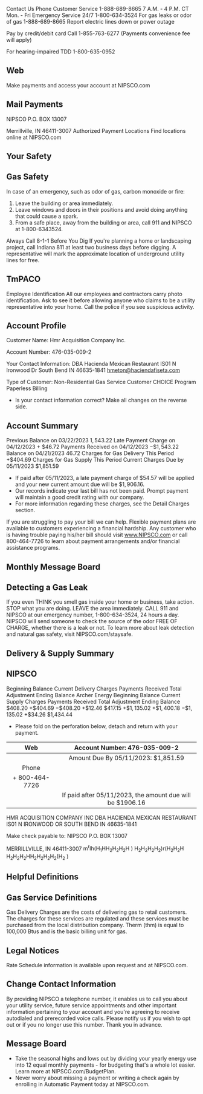 Contact Us
Phone
Customer Service
1-888-689-8665
7 A.M. - 4 P.M. CT Mon. - Fri
Emergency Service 24/7
1-800-634-3524
For gas leaks or odor of gas
1-888-689-8665
Report electric lines down or power outage

Pay by credit/debit card Call 1-855-763-6277 (Payments convenience fee will apply)

For hearing-impaired TDD
1-800-635-0952

## Web

Make payments and access your account at NIPSCO.com

## Mail Payments

NIPSCO
P.O. BOX 13007

Merrillville, IN 46411-3007
Authorized Payment Locations
Find locations online at NIPSCO.com

## Your Safety

## Gas Safety

In case of an emergency, such as odor of gas, carbon monoxide or fire:

1. Leave the building or area immediately.
2. Leave windows and doors in their positions and avoid doing anything that could cause a spark.
3. From a safe place, away from the building or area, call 911 and NIPSCO at 1-800-6343524.

Always Call 8-1-1 Before You Dig
If you're planning a home or landscaping project, call Indiana 811 at least two business days before digging. A representative will mark the approximate location of underground utility lines for free.

## TmPACO

Employee Identification
All our employees and contractors carry photo identification. Ask to see it before allowing anyone who claims to be a utility representative into your home. Call the police if you see suspicious activity.

## Account Profile

Customer Name: Hmr Acquisition Company Inc.

Account Number: 476-035-009-2

Your Contact Information: DBA Hacienda Mexican Restaurant IS01 N Ironwood Dr South Bend IN 46635-1841 hmeton@haciendafiseta.com

Type of Customer: Non-Residential Gas Service Customer CHOICE Program Paperless Billing

- Is your contact information correct? Make all changes on the reverse side.


## Account Summary

Previous Balance on 03/22/2023
$1,543.22$
Late Payment Charge on 04/12/2023
$+$ \$46.72
Payments Received on 04/12/2023
$-\$ 1,543.22$
Balance on 04/21/2023
$46.72$
Charges for Gas Delivery This Period
$+\$ 404.69$
Charges for Gas Supply This Period
Current Charges Due by 05/11/2023
\$1,851.59

- If paid after 05/11/2023, a late payment charge of $\$ 54.57$ will be applied and your new current amount due will be $\$ 1,906.16$.
- Our records indicate your last bill has not been paid. Prompt payment will maintain a good credit rating with our company.
- For more information regarding these charges, see the Detail Charges section.

If you are struggling to pay your bill we can help. Flexible payment plans are available to customers experiencing a financial hardship. Any customer who is having trouble paying his/her bill should visit www.NIPSCO.com or call 800-464-7726 to learn about payment arrangements and/or financial assistance programs.

## Monthly Message Board

## Detecting a Gas Leak

If you even THINK you smell gas inside your home or business, take action. STOP what you are doing. LEAVE the area immediately. CALL 911 and NIPSCO at our emergency number, 1-800-634-3524, 24 hours a day. NIPSCO will send someone to check the source of the odor FREE OF CHARGE, whether there is a leak or not. To learn more about leak detection and natural gas safety, visit NIPSCO.com/staysafe.

## Delivery \& Supply Summary

## NIPSCO

Beginning Balance
Current Delivery Charges
Payments Received
Total Adjustment
Ending Balance
Archer Energy
Beginning Balance
Current Supply Charges
Payments Received
Total Adjustment
Ending Balance
\$408.20
$+\$ 404.69$
$-\$ 408.20$
$+\$ 12.46$
\$417.15
$+\$ 1,135.02$
$+\$ 1,400.18$
$-\$ 1,135.02$
$+\$ 34.26$
\$1,434.44

- Please fold on the perforation below, detach and return with your payment.

| Web | Account Number: 476-035-009-2 |
| :--: | :--: |
|  | Amount Due By 05/11/2023: \$1,851.59 |
| Phone |  |
| $+$ 800-464-7726 |  |
|  | If paid after 05/11/2023, the amount due will be $\$ 1906.16$ |

HMR ACQUISITION COMPANY INC DBA HACIENDA MEXICAN RESTAURANT IS01 N IRONWOOD OR SOUTH BEND IN 46635-1841

Make check payable to: NIPSCO
P.O. BOX 13007

MERRILLVILLE, IN 46411-3007
$\mathrm{m}^{\mathrm{r}} \mathrm{I} \mathrm{h}\left(\mathrm{H}_{1} \mathrm{HH}_{2} \mathrm{H}_{2} \mathrm{H}_{2} \mathrm{H}\right.$ ) $\left.\mathrm{H}_{2} \mathrm{H}_{2} \mathrm{H}_{2} \mathrm{H}_{2}\right) \mathrm{r}\left(\mathrm{H}_{2} \mathrm{H}_{2} \mathrm{H}\right.$
$\mathrm{H}_{2} \mathrm{H}_{2} \mathrm{H}_{2} \mathrm{HH}_{2} \mathrm{H}_{2} \mathrm{H}_{2} \mathrm{H}_{2}\left(\mathrm{H}_{2}\right.$ )

## Helpful Definitions

## Gas Service Definitions

Gas Delivery Charges are the costs of delivering gas to retail customers. The charges for these services are regulated and these services must be purchased from the local distribution company.
Therm (thm) is equal to 100,000 Btus and is the basic billing unit for gas.

## Legal Notices

Rate Schedule information is available upon request and at NIPSCO.com.

## Change Contact Information

By providing NIPSCO a telephone number, it enables us to call you about your utility service, future service appointments and other important information pertaining to your account and you're agreeing to receive autodialed and prerecorded voice calls. Please notify us if you wish to opt out or if you no longer use this number. Thank you in advance.

## Message Board

- Take the seasonal highs and lows out by dividing your yearly energy use into 12 equal monthly payments - for budgeting that's a whole lot easier. Learn more at NIPSCO.com/BudgetPlan.
- Never worry about missing a payment or writing a check again by enrolling in Automatic Payment today at NIPSCO.com.

